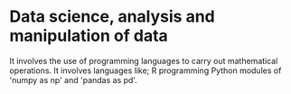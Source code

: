# Data science, analysis and manipulation of data
It involves the use of programming languages to carry out mathematical operations.
It involves languages like;
 R programming
 Python modules of 'numpy as np' and 'pandas as pd'.
